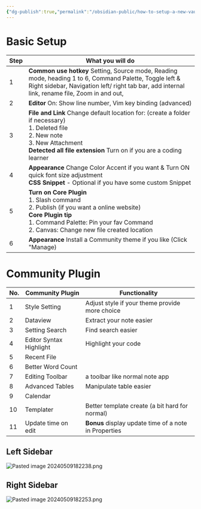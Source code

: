 ```yaml
---
{"dg-publish":true,"permalink":"/obsidian-public/how-to-setup-a-new-vault/"}
---
```


# Basic Setup

| Step | What you will do                                                                                                                                                                                             |
| ---- | ------------------------------------------------------------------------------------------------------------------------------------------------------------------------------------------------------------ |
| 1    | **Common use hotkey** Setting, Source mode, Reading mode, heading 1 to 6, Command Palette, Toggle left & Right sidebar, Navigation left/ right tab bar, add internal link, rename file, Zoom in and out,     |
| 2    | **Editor** On: Show line number, Vim key binding (advanced)                                                                                                                                                  |
| 3    | **File and Link** Change default location for: (create a folder if necessary) <br>1. Deleted file<br>2. New note<br>3. New Attachment<br>**Detected all file extension** Turn on if you are a coding learner |
| 4    | **Appearance** Change Color Accent if you want & Turn ON quick font size adjustment <br>**CSS Snippet** - Optional if you have some custom Snippet                                                           |
| 5    | **Turn on Core Plugin** <br>1. Slash command<br>2. Publish (if you want a online website)<br>**Core Plugin tip**<br>1. Command Palette: Pin your fav Command<br>2. Canvas: Change new file created location  |
| 6    | **Appearance** Install a Community theme if you like (Click "Manage)                                                                                                                                         |

# Community Plugin

| No. | Community Plugin        | Functionality                                         |
| --- | ----------------------- | ----------------------------------------------------- |
| 1   | Style Setting           | Adjust style if your theme provide more choice        |
| 2   | Dataview                | Extract your note easier                              |
| 3   | Setting Search          | Find search easier                                    |
| 4   | Editor Syntax Highlight | Highlight your code                                   |
| 5   | Recent File             |                                                       |
| 6   | Better Word Count       |                                                       |
| 7   | Editing Toolbar         | a toolbar like normal note app                        |
| 8   | Advanced Tables         | Manipulate table easier                               |
| 9   | Calendar                |                                                       |
| 10  | Templater               | Better template create (a bit hard for normal)        |
| 11  | Update time on edit     | **Bonus** display update time of a note in Properties |

## Left Sidebar
![Pasted image 20240509182238.png](/img/user/300%20Extras/310%20Attachment/Pasted%20image%2020240509182238.png)
## Right Sidebar
![Pasted image 20240509182253.png](/img/user/300%20Extras/310%20Attachment/Pasted%20image%2020240509182253.png)